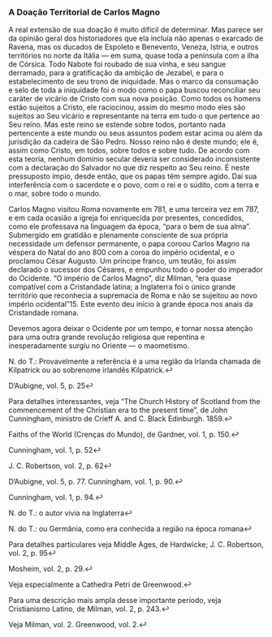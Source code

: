 ### A Doação Territorial de Carlos Magno 

A real extensão de sua doação é muito difícil de determinar. Mas parece ser da opinião geral dos historiadores que ela incluía não apenas o exarcado de Ravena, mas os ducados de Espoleto e Benevento, Veneza, Istria, e outros territórios no norte da Itália — em suma, quase toda a península com a ilha de Córsica. Todo Nabote foi roubado de sua vinha, e seu sangue derramado, para a gratificação da ambição de Jezabel, e para o estabelecimento de seu trono de iniquidade. Mas o marco da consumação e selo de toda a iniquidade foi o modo como o papa buscou reconciliar seu caráter de vicário de Cristo com sua nova posição. Como todos os homens estão sujeitos a Cristo, ele raciocinou, assim do mesmo modo eles são sujeitos ao Seu vicário e representante na terra em tudo o que pertence ao Seu reino. Mas este reino se estende sobre todos, portanto nada pertencente a este mundo ou seus assuntos podem estar acima ou além da jurisdição da cadeira de São Pedro. Nosso reino não é deste mundo; ele é, assim como Cristo, em todos, sobre todos e sobre tudo. De acordo com esta teoria, nenhum domínio secular deveria ser considerado inconsistente com a declaração do Salvador no que diz respeito ao Seu reino. É neste pressuposto ímpio, desde então, que os papas têm sempre agido. Daí sua interferência com o sacerdote e o povo, com o rei e o súdito, com a terra e o mar, sobre todo o mundo.

Carlos Magno visitou Roma novamente em 781, e uma terceira vez em 787, e em cada ocasião a igreja foi enriquecida por presentes, concedidos, como ele professava na linguagem da época, “para o bem de sua alma”. Submergido em gratidão e plenamente consciente de sua própria necessidade um defensor permanente, o papa coroou Carlos Magno na véspera do Natal do ano 800 com a coroa do império ocidental, e o proclamou César Augusto. Um príncipe franco, um teutão, foi assim declarado o sucessor dos Césares, e empunhou todo o poder do imperador do Ocidente. “O império de Carlos Magno”, diz Milman, “era quase compatível com a Cristandade latina; a Inglaterra foi o único grande território que reconhecia a supremacia de Roma e não se sujeitou ao novo império ocidental”15\. Este evento deu início à grande época nos anais da Cristandade romana.

Devemos agora deixar o Ocidente por um tempo, e tornar nossa atenção para uma outra grande revolução religiosa que repentina e inesperadamente surgiu no Oriente — o maometismo.

N. do T.: Provavelmente a referência é a uma região da Irlanda chamada de Kilpatrick ou ao sobrenome irlandês Kilpatrick.↩

D’Aubigne, vol. 5, p. 25↩

Para detalhes interessantes, veja “The Church History of Scotland from the commencement of the Christian era to the present time”, de John Cunningham, ministro de Crieff A. and C. Black Edinburgh. 1859.↩

Faiths of the World (Crenças do Mundo), de Gardner, vol. 1, p. 150.↩

Cunningham, vol. 1, p. 52↩

J. C. Robertson, vol. 2, p. 62↩

D’Aubigne, vol. 5, p. 77\. Cunningham, vol. 1, p. 90.↩

Cunningham, vol. 1, p. 94.↩

N. do T.: o autor vivia na Inglaterra↩

N. do T.: ou Germânia, como era conhecida a região na época romana↩

Para detalhes particulares veja Middle Ages, de Hardwicke; J. C. Robertson, vol. 2, p. 95↩

Mosheim, vol. 2, p. 29.↩

Veja especialmente a Cathedra Petri de Greenwood.↩

Para uma descrição mais ampla desse importante período, veja Cristianismo Latino, de Milman, vol. 2, p. 243.↩

Veja Milman, vol. 2\. Greenwood, vol. 2.↩